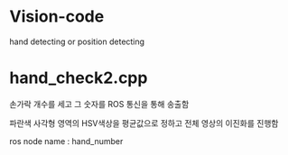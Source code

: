 # Vision-code
hand detecting or position detecting
 
# hand_check2.cpp
손가락 개수를 세고 그 숫자를 ROS 통신을 통해 송출함

파란색 사각형 영역의 HSV색상을 평균값으로 정하고 전체 영상의 이진화를 진행함

ros node name : hand_number
